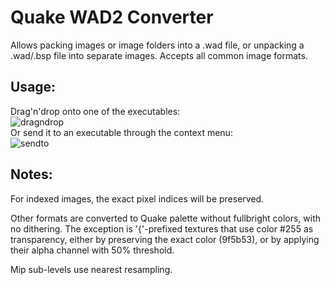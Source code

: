 # Quake WAD2 Converter

Allows packing images or image folders into a .wad file, or unpacking a .wad/.bsp file into separate images. Accepts all common image formats.

## Usage: 
Drag'n'drop onto one of the executables:  
![dragndrop](https://user-images.githubusercontent.com/55441216/189548047-b06a4dd8-3445-4ad5-8edb-c056bb4dfe1e.gif)  
Or send it to an executable through the context menu:  
![sendto](https://user-images.githubusercontent.com/55441216/189548087-0505d59a-5e80-4552-9829-7dd094a3046b.gif)  

## Notes:  
For indexed images, the exact pixel indices will be preserved.

Other formats are converted to Quake palette without fullbright colors, with no dithering. The exception is '{'-prefixed textures that use color #255 as transparency, either by preserving the exact color (9f5b53), or by applying their alpha channel with 50% threshold.

Mip sub-levels use nearest resampling.
